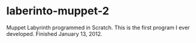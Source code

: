 # laberinto-muppet-2
Muppet Labyrinth programmed in Scratch. This is the first program I ever developed. Finished January 13, 2012.
